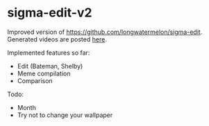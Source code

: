 # sigma-edit-v2

Improved version of https://github.com/longwatermelon/sigma-edit. Generated videos are posted [here](https://www.youtube.com/@BasedSigmaCentral).

Implemented features so far:
* Edit (Bateman, Shelby)
* Meme compilation
* Comparison

Todo:
* Month
* Try not to change your wallpaper
